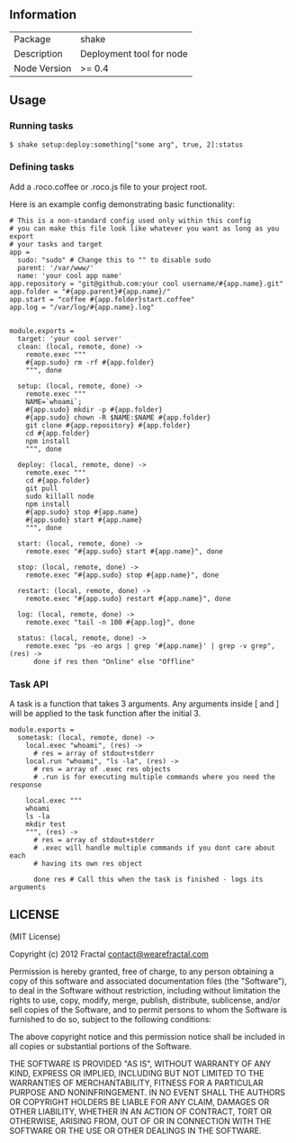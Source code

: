 ## Information

<table>
<tr>
<td>Package</td><td>shake</td>
</tr>
<tr>
<td>Description</td>
<td>Deployment tool for node</td>
</tr>
<tr>
<td>Node Version</td>
<td>>= 0.4</td>
</tr>
</table>

## Usage

### Running tasks
```$ shake setup:deploy:something["some arg", true, 2]:status```

### Defining tasks
Add a .roco.coffee or .roco.js file to your project root.

Here is an example config demonstrating basic functionality:

```coffee-script
# This is a non-standard config used only within this config
# you can make this file look like whatever you want as long as you export
# your tasks and target
app =
  sudo: "sudo" # Change this to "" to disable sudo
  parent: '/var/www/'
  name: 'your cool app name'
app.repository = "git@github.com:your cool username/#{app.name}.git"
app.folder = "#{app.parent}#{app.name}/"
app.start = "coffee #{app.folder}start.coffee"
app.log = "/var/log/#{app.name}.log"


module.exports =
  target: 'your cool server'
  clean: (local, remote, done) ->
    remote.exec """
    #{app.sudo} rm -rf #{app.folder}
    """, done

  setup: (local, remote, done) ->
    remote.exec """
    NAME=`whoami`;
    #{app.sudo} mkdir -p #{app.folder}
    #{app.sudo} chown -R $NAME:$NAME #{app.folder}
    git clone #{app.repository} #{app.folder}
    cd #{app.folder}
    npm install
    """, done

  deploy: (local, remote, done) ->
    remote.exec """
    cd #{app.folder}
    git pull
    sudo killall node
    npm install
    #{app.sudo} stop #{app.name}
    #{app.sudo} start #{app.name}
    """, done

  start: (local, remote, done) ->
    remote.exec "#{app.sudo} start #{app.name}", done

  stop: (local, remote, done) ->
    remote.exec "#{app.sudo} stop #{app.name}", done

  restart: (local, remote, done) ->
    remote.exec "#{app.sudo} restart #{app.name}", done

  log: (local, remote, done) ->
    remote.exec "tail -n 100 #{app.log}", done

  status: (local, remote, done) ->
    remote.exec "ps -eo args | grep '#{app.name}' | grep -v grep", (res) ->
      done if res then "Online" else "Offline"
```

### Task API

A task is a function that takes 3 arguments. Any arguments inside [ and ] will be applied to the task function after the initial 3.

```coffee-script
module.exports =
  sometask: (local, remote, done) ->
    local.exec "whoami", (res) ->
      # res = array of stdout+stderr
    local.run "whoami", "ls -la", (res) ->
      # res = array of .exec res objects
      # .run is for executing multiple commands where you need the response

    local.exec """
    whoami
    ls -la
    mkdir test
    """, (res) ->
      # res = array of stdout+stderr
      # .exec will handle multiple commands if you dont care about each
      # having its own res object

      done res # Call this when the task is finished - logs its arguments
```

## LICENSE

(MIT License)

Copyright (c) 2012 Fractal <contact@wearefractal.com>

Permission is hereby granted, free of charge, to any person obtaining
a copy of this software and associated documentation files (the
"Software"), to deal in the Software without restriction, including
without limitation the rights to use, copy, modify, merge, publish,
distribute, sublicense, and/or sell copies of the Software, and to
permit persons to whom the Software is furnished to do so, subject to
the following conditions:

The above copyright notice and this permission notice shall be
included in all copies or substantial portions of the Software.

THE SOFTWARE IS PROVIDED "AS IS", WITHOUT WARRANTY OF ANY KIND,
EXPRESS OR IMPLIED, INCLUDING BUT NOT LIMITED TO THE WARRANTIES OF
MERCHANTABILITY, FITNESS FOR A PARTICULAR PURPOSE AND
NONINFRINGEMENT. IN NO EVENT SHALL THE AUTHORS OR COPYRIGHT HOLDERS BE
LIABLE FOR ANY CLAIM, DAMAGES OR OTHER LIABILITY, WHETHER IN AN ACTION
OF CONTRACT, TORT OR OTHERWISE, ARISING FROM, OUT OF OR IN CONNECTION
WITH THE SOFTWARE OR THE USE OR OTHER DEALINGS IN THE SOFTWARE.
